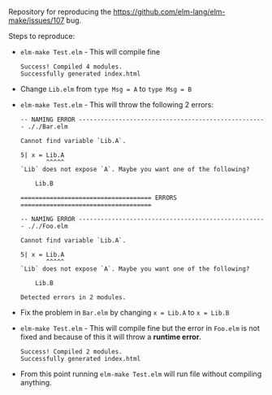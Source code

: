 Repository for reproducing the https://github.com/elm-lang/elm-make/issues/107 bug.

Steps to reproduce:
* `elm-make Test.elm` - This will compile fine
  
  ```
  Success! Compiled 4 modules.
  Successfully generated index.html
  ```
* Change `Lib.elm` from `type Msg = A` to `type Msg = B`
* `elm-make Test.elm` - This will throw the following 2 errors:
  ```
  -- NAMING ERROR ---------------------------------------------------- ././Bar.elm

  Cannot find variable `Lib.A`.

  5| x = Lib.A
         ^^^^^
  `Lib` does not expose `A`. Maybe you want one of the following?

      Lib.B

  ==================================== ERRORS ====================================

  -- NAMING ERROR ---------------------------------------------------- ././Foo.elm

  Cannot find variable `Lib.A`.

  5| x = Lib.A
         ^^^^^
  `Lib` does not expose `A`. Maybe you want one of the following?

      Lib.B

  Detected errors in 2 modules.
  ```
* Fix the problem in `Bar.elm` by changing `x = Lib.A` to `x = Lib.B`
* `elm-make Test.elm` - This will compile fine but the error in `Foo.elm` is not
  fixed and because of this it will throw a **runtime error**.
  
  ```
  Success! Compiled 2 modules.
  Successfully generated index.html
  ```
* From this point running `elm-make Test.elm` will run file without compiling
  anything.
